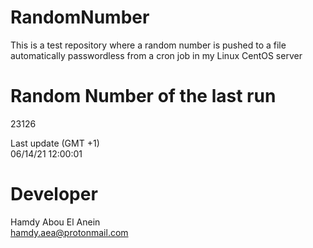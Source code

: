 # RandomNumber    
This is a test repository where a random number is pushed to a file automatically passwordless from a cron job in my Linux CentOS server    
# Random Number of the last run   
23126
      
Last update (GMT +1)    
06/14/21 12:00:01
# Developer    
Hamdy Abou El Anein   
hamdy.aea@protonmail.com

